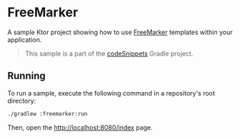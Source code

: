 # FreeMarker

A sample Ktor project showing how to use [FreeMarker](https://ktor.io/docs/freemarker.html) templates within your application.
> This sample is a part of the [codeSnippets](../../README.md) Gradle project.

## Running

To run a sample, execute the following command in a repository's root directory:
```bash
./gradlew :freemarker:run
```
Then, open the [http://localhost:8080/index](http://localhost:8080/index) page.
